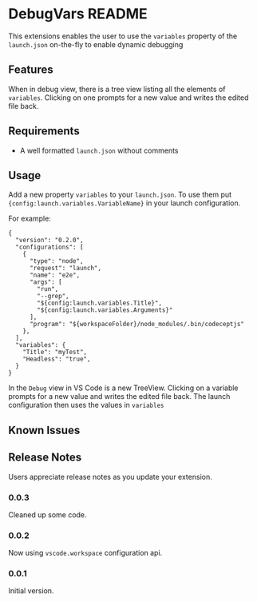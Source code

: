 # DebugVars README

This extensions enables the user to use the `variables` property of the `launch.json` on-the-fly to enable dynamic debugging

## Features

When in debug view, there is a tree view listing all the elements of `variables`. Clicking on one prompts for a new value and writes the edited file back.

## Requirements

- A well formatted `launch.json` without comments

## Usage
Add a new property `variables` to your `launch.json`. To use them put `{config:launch.variables.VariableName}` in your launch configuration.

For example: 
```
{
  "version": "0.2.0",
  "configurations": [
    {
      "type": "node",
      "request": "launch",
      "name": "e2e",
      "args": [
        "run",
        "--grep",
        "${config:launch.variables.Title}",
        "${config:launch.variables.Arguments}"
      ],
      "program": "${workspaceFolder}/node_modules/.bin/codeceptjs"
    },
  ],
  "variables": {
    "Title": "myTest",
    "Headless": "true",
  }
}
```

In the `Debug` view in VS Code is a new TreeView. Clicking on a variable prompts for a new value and writes the edited file back. The launch configuration then uses the values in `variables`
## Known Issues


## Release Notes

Users appreciate release notes as you update your extension.

### 0.0.3
Cleaned up some code.
### 0.0.2
Now using `vscode.workspace` configuration api.
### 0.0.1
Initial version.

